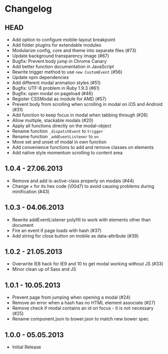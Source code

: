 # Changelog

## HEAD

* Add option to configure mobile-layout breakpoint
* Add folder plugins for extendable modules
* Modularize config, core and theme into separate files (#73)
* Update background transparency image (#67)
* Bugfix: Prevent body jump in Chrome Canary
* Add better function documentation in JavaScript
* Rewrite trigger method to use `new CustomEvent` (#56)
* Update npm dependencies
* Add different modal animation styles (#51)
* Bugfix: UTF-8 problem in Ruby 1.9.3 (#61)
* Bugfix: open modal on pageload (#46)
* Register CSSModal as module for AMD (#57)
* Prevent body from scrolling when scrolling in modal on iOS and Android (#31)
* Add function to keep focus in modal when tabbing through (#26)
* Allow multiple, stackable modals (#20)
* Apply all functions directly on the modal-object
* Rename function `_dispatchEvent` to `trigger`
* Rename function `_addEventListener` to `on`
* Move set and unset of modal in own function
* Add convenience functions to add and remove classes on elements
* Add native style momentum scrolling to content area

## 1.0.4 - 27.06.2013

* Remove and add is-active-class properly on modals (#44)
* Change × for its hex code (\00d7) to avoid causing problems during minification (#43)

## 1.0.3 - 04.06.2013

* Rewrite addEventListener polyfill to work with elements other than document
* Fire an event if page loads with hash (#37)
* Add string for close button on mobile as data-attribute (#39)

## 1.0.2 - 21.05.2013

* Overwrite IE8 hack for IE9 and 10 to get modal working without JS (#33)
* Minor clean up of Sass and JS

## 1.0.1 - 10.05.2013

* Prevent page from jumping when opening a modal (#24)
* Remove an error when a hash has no HTML element associate (#27)
* Remove check if modal contains an id on focus - it is not necessary (#25)
* Rename component.json to bower.json to match new bower spec

## 1.0.0 - 05.05.2013

* Initial Release
